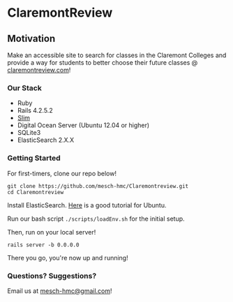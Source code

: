 # ClaremontReview

## Motivation
Make an accessible site to search for classes in the Claremont Colleges and provide a way for students to better choose their future classes @ [claremontreview.com](claremontreview.com)!

### Our Stack
- Ruby
- Rails 4.2.5.2
- [Slim](http://www.rubydoc.info/gems/slim/frames)
- Digital Ocean Server (Ubuntu 12.04 or higher)
- SQLite3
- ElasticSearch 2.X.X

### Getting Started
For first-timers, clone our repo below!

``` shell
git clone https://github.com/mesch-hmc/Claremontreview.git
cd Claremontreview
```

Install ElasticSearch. [Here](https://www.digitalocean.com/community/tutorials/how-to-install-and-configure-elasticsearch-on-ubuntu-16-04) is a good tutorial for Ubuntu.

Run our bash script ```./scripts/loadEnv.sh``` for the initial setup.

Then, run on your local server!
``` shell
rails server -b 0.0.0.0
```
There you go, you're now up and running!

### Questions? Suggestions?
Email us at <mesch-hmc@gmail.com>!
